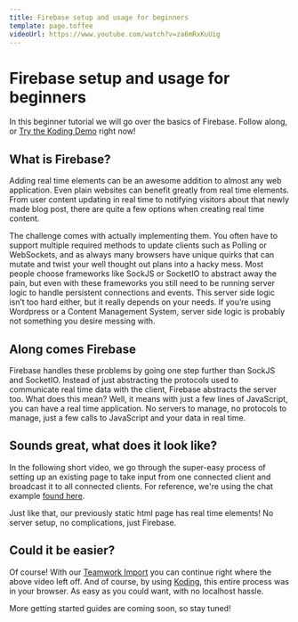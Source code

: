 ```yaml
---
title: Firebase setup and usage for beginners
template: page.toffee
videoUrl: https://www.youtube.com/watch?v=za6mRxKuUig
---
```


# Firebase setup and usage for beginners

In this beginner tutorial we will go over the basics of Firebase. Follow along, or [Try the Koding Demo](https://koding.com/Develop/Teamwork?import=http://goo.gl/TVcmyp) right now!

## What is Firebase?

Adding real time elements can be an awesome addition to almost any web application. Even plain websites can benefit greatly from real time elements. From user content updating in real time to notifying visitors about that newly made blog post, there are quite a few options when creating real time content.

The challenge comes with actually implementing them. You often have to support multiple required methods to update clients such as Polling or WebSockets, and as always many browsers have unique quirks that can mutate and twist your well thought out plans into a hacky mess. Most people choose frameworks like SockJS or SocketIO to abstract away the pain, but even with these frameworks you still need to be running server logic to handle persistent connections and events. This server side logic isn’t too hard either, but it really depends on your needs. If you’re using Wordpress or a Content Management System, server side logic is probably not something you desire messing with.

## Along comes Firebase

Firebase handles these problems by going one step further than SockJS and SocketIO. Instead of just abstracting the protocols used to communicate real time data with the client, Firebase abstracts the server too. What does this mean? Well, it means with just a few lines of JavaScript, you can have a real time application. No servers to manage, no protocols to manage, just a few calls to JavaScript and your data in real time.

## Sounds great, what does it look like?

In the following short video, we go through the super-easy process of setting up an existing page to take input from one connected client and broadcast it to all connected clients. For reference, we're using the chat example [found here](https://www.firebase.com/tutorial/#example/chat).

Just like that, our previously static html page has real time elements! No server setup, no complications, just Firebase.

## Could it be easier?

Of course! With our [Teamwork Import](https://koding.com/Develop/Teamwork?import=http://goo.gl/TVcmyp) you can continue right where the above video left off. And of course, by using [Koding](https://koding.com), this entire process was in your browser. As easy as you could want, with no localhost hassle.

More getting started guides are coming soon, so stay tuned!

